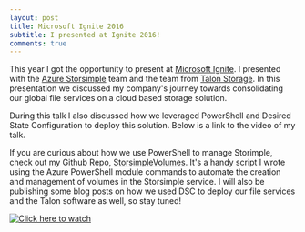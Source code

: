```yaml
---
layout: post
title: Microsoft Ignite 2016 
subtitle: I presented at Ignite 2016!
comments: true
---
```


This year I got the opportunity to present at [Microsoft Ignite](https://ignite.microsoft.com). I presented with the [Azure Storsimple](https://www.microsoft.com/en-us/cloud-platform/azure-storsimple) team and the team from [Talon Storage](http://www.talonstorage.com/). In this presentation we discussed my company's journey towards consolidating our global file services on a cloud based storage solution.

During this talk I also discussed how we leveraged PowerShell and Desired State Configuration to deploy this solution. Below is a link to the video of my talk.

If you are curious about how we use PowerShell to manage Storimple, check out my Github Repo, [StorsimpleVolumes](https://github.com/habsgoalie/StorsimpleVolumes). It's a handy script I wrote using the Azure PowerShell module commands to automate the creation and management of volumes in the Storsimple service. I will also be publishing some blog posts on how we used DSC to deploy our file services and the Talon software as well, so stay tuned!


[![Click here to watch](http://img.youtube.com/vi/iopbZ5bWrck/0.jpg)](http://www.youtube.com/watch?v=iopbZ5bWrck "Click here to watch")